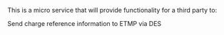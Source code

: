 This is a micro service that will provide functionality for a third party to:

Send charge reference information to ETMP via DES